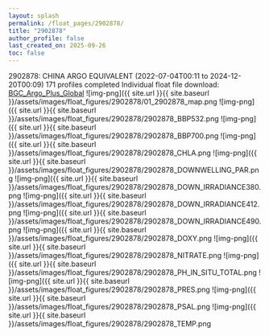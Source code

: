 ```yaml
---
layout: splash
permalink: /float_pages/2902878/
title: "2902878"
author_profile: false
last_created_on: 2025-09-26
toc: false
---
```

 
2902878: CHINA ARGO EQUIVALENT (2022-07-04T00:11 to 2024-12-20T00:09)
171 profiles completed
Individual float file download: [BGC_Argo_Plus_Global](https://ftp.soest.hawaii.edu/bgc_argo_plus/Individual_Floats/outliers_removed/2902878_Sprof_processed.nc)
![img-png]({{ site.url }}{{ site.baseurl }}/assets/images/float_figures/2902878/01_2902878_map.png
![img-png]({{ site.url }}{{ site.baseurl }}/assets/images/float_figures/2902878/2902878_BBP532.png
![img-png]({{ site.url }}{{ site.baseurl }}/assets/images/float_figures/2902878/2902878_BBP700.png
![img-png]({{ site.url }}{{ site.baseurl }}/assets/images/float_figures/2902878/2902878_CHLA.png
![img-png]({{ site.url }}{{ site.baseurl }}/assets/images/float_figures/2902878/2902878_DOWNWELLING_PAR.png
![img-png]({{ site.url }}{{ site.baseurl }}/assets/images/float_figures/2902878/2902878_DOWN_IRRADIANCE380.png
![img-png]({{ site.url }}{{ site.baseurl }}/assets/images/float_figures/2902878/2902878_DOWN_IRRADIANCE412.png
![img-png]({{ site.url }}{{ site.baseurl }}/assets/images/float_figures/2902878/2902878_DOWN_IRRADIANCE490.png
![img-png]({{ site.url }}{{ site.baseurl }}/assets/images/float_figures/2902878/2902878_DOXY.png
![img-png]({{ site.url }}{{ site.baseurl }}/assets/images/float_figures/2902878/2902878_NITRATE.png
![img-png]({{ site.url }}{{ site.baseurl }}/assets/images/float_figures/2902878/2902878_PH_IN_SITU_TOTAL.png
![img-png]({{ site.url }}{{ site.baseurl }}/assets/images/float_figures/2902878/2902878_PRES.png
![img-png]({{ site.url }}{{ site.baseurl }}/assets/images/float_figures/2902878/2902878_PSAL.png
![img-png]({{ site.url }}{{ site.baseurl }}/assets/images/float_figures/2902878/2902878_TEMP.png
